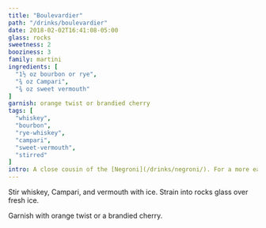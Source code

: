 ```yaml
---
title: "Boulevardier"
path: "/drinks/boulevardier"
date: 2018-02-02T16:41:08-05:00
glass: rocks
sweetness: 2
booziness: 3
family: martini
ingredients: [
  "1½ oz bourbon or rye",
  "¾ oz Campari",
  "¾ oz sweet vermouth"
]
garnish: orange twist or brandied cherry
tags: [
  "whiskey",
  "bourbon",
  "rye-whiskey",
  "campari",
  "sweet-vermouth",
  "stirred"
]
intro: A close cousin of the [Negroni](/drinks/negroni/). For a more earthy variation, try substituting St. George [Bruto Americano](http://stgeorgespirits.com/spirits/bruto-americano/) for Campari.
---
```


Stir whiskey, Campari, and vermouth with ice. Strain into rocks glass over fresh ice.

Garnish with orange twist or a brandied cherry.
